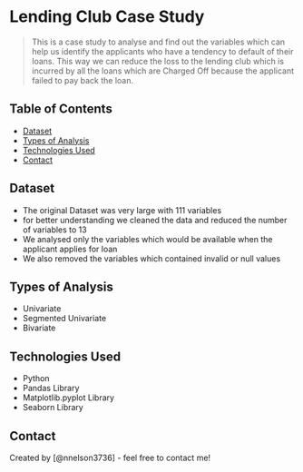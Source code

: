 # Lending Club Case Study
> This is a case study to analyse and find out the variables which can help us identify the applicants who have a tendency to default of their loans. This way we can reduce the loss to the lending club which is incurred by all the loans which are Charged Off because the applicant failed to pay back the loan.


## Table of Contents
* [Dataset](#Dataset)
* [Types of Analysis](#TypesofAnalysis)
* [Technologies Used](#TechnologiesUsed)
* [Contact](#Contact)

<!-- You can include any other section that is pertinent to your problem -->

## Dataset
- The original Dataset was very large with 111 variables
- for better understanding we cleaned the data and reduced the number of variables to 13
- We analysed only the variables which would be available when the applicant applies for loan
- We also removed the variables which contained invalid or null values

<!-- You don't have to answer all the questions - just the ones relevant to your project. -->

## Types of Analysis
- Univariate
- Segmented Univariate
- Bivariate

<!-- You don't have to answer all the questions - just the ones relevant to your project. -->


## Technologies Used
- Python 
- Pandas Library
- Matplotlib.pyplot Library
- Seaborn Library


## Contact
Created by [@nnelson3736] - feel free to contact me!


<!-- Optional -->
<!-- ## License -->
<!-- This project is open source and available under the [... License](). -->

<!-- You don't have to include all sections - just the one's relevant to your project -->